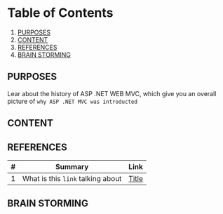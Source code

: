 # Table of Contents
1. [PURPOSES](#PURPOSES)
2. [CONTENT](#CONTENT)
3. [REFERENCES](#REFERENCES)
4. [BRAIN STORMING](#BRAIN-STORMING)

## PURPOSES

Lear about the history of ASP .NET WEB MVC, which give you an overall picture of `why ASP .NET MVC was introducted` 


## CONTENT


## REFERENCES


| # |                Summary              |                 Link              |
| - | ------------------------------------| --------------------------------- |
| 1 | What is this `link` talking about | [Title](#Link) |


## BRAIN STORMING